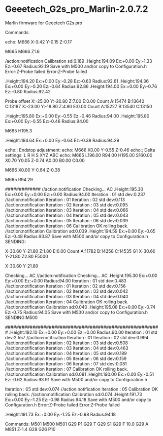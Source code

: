 # Geeetech_G2s_pro_Marlin-2.0.7.2
Marlin firmware for Geeetech G2s pro

Commands:

<!-- DELTA_ENDSTOP_ADJ -->
echo:  M666 X-0.42 Y-0.15 Z-0.17


M665
M666 Z1.6


/action:notification Calibration sd:0.189
.Height:194.09  Ex:+0.00  Ey:-1.33  Ez:-0.67  Radius:92.19
Save with M500 and/or copy to Configuration.h
Error:Z-Probe failed
Error:Z-Probe failed

.Height:194.20  Ex:+0.00  Ey:-0.28  Ez:-0.63  Radius:92.61
.Height:194.36  Ex:+0.00  Ey:-0.20  Ez:-0.64  Radius:92.86
.Height:194.00  Ex:+0.00  Ey:-0.76  Ez:-0.80  Radius:92.42

Probe offset
X:-25.00 Y:-20.80 Z:7.00 E:0.00 Count A:15474 B:13640 C:13187
X:-23.00 Y:-18.80 Z:4.80 E:0.00 Count A:15227 B:13540 C:13150


.Height:195.80  Ex:+0.00  Ey:-0.55  Ez:-0.46  Radius:94.00
.Height:195.80  Ex:+0.00  Ey:-0.55  Ez:-0.46  Radius:94.00

M665 H195.3


.Height:194.64  Ex:+0.00  Ey:-0.64  Ez:-0.38  Radius:94.29




echo:; Endstop adjustment:
echo:  M666 X0.00 Y-0.55 Z-0.46
echo:; Delta settings: L<diagonal rod> R<radius> H<height> S<segments per sec> XYZ<tower angle trim> ABC<rod trim>
echo:  M665 L196.00 R94.00 H195.00 S160.00 X0.70 Y0.05 Z-0.74 A0.00 B0.00 C0.00


M666 X0.00 Y-0.64 Z-0.38

M665 R94.29


#############
//action:notification Checking... AC
.Height:195.30  Ex:+0.00  Ey:+0.00  Ez:+0.00  Radius:94.00
Iteration : 01                                std dev:0.237
//action:notification Iteration : 01
Iteration : 02                                std dev:0.113
//action:notification Iteration : 02
Iteration : 03                                std dev:0.095
//action:notification Iteration : 03
Iteration : 04                                std dev:0.066
//action:notification Iteration : 04
Iteration : 05                                std dev:0.043
//action:notification Iteration : 05
Iteration : 06                                std dev:0.039
//action:notification Iteration : 06
Calibration OK                                rolling back.
//action:notification Calibration sd:0.039
.Height:194.59  Ex:+0.00  Ey:-0.65  Ez:-0.48  Radius:93.87
Save with M500 and/or copy to Configuration.h
SENDING:


X-30.60 Y-21.80 Z:1.80 E:0.00 Count A:11782 B:14258 C:14535
G1 X-30.60 Y-21.80 Z2.80 F5000


X-30.60 Y-21.80




Checking... AC
//action:notification Checking... AC
.Height:195.30  Ex:+0.00  Ey:+0.00  Ez:+0.00  Radius:94.00
Iteration : 01                                std dev:0.483
//action:notification Iteration : 01
Iteration : 02                                std dev:0.156
//action:notification Iteration : 02
Iteration : 03                                std dev:0.042
//action:notification Iteration : 03
Iteration : 04                                std dev:0.040
//action:notification Iteration : 04
Calibration OK                                rolling back.
//action:notification Calibration sd:0.040
.Height:195.08  Ex:+0.00  Ey:-0.74  Ez:-0.75  Radius:94.05
Save with M500 and/or copy to Configuration.h
SENDING:M500



#########################################################
.Height:192.10  Ex:+0.00  Ey:+0.00  Ez:+0.00  Radius:90.00
Iteration : 01                                std dev:2.557
//action:notification Iteration : 01
Iteration : 02                                std dev:0.994
//action:notification Iteration : 02
Iteration : 03                                std dev:0.508
//action:notification Iteration : 03
Iteration : 04                                std dev:0.463
//action:notification Iteration : 04
Iteration : 05                                std dev:0.189
//action:notification Iteration : 05
Iteration : 06                                std dev:0.159
//action:notification Iteration : 06
Iteration : 07                                std dev:0.081
//action:notification Iteration : 07
Calibration OK                                rolling back.
//action:notification Calibration sd:0.081
.Height:190.00  Ex:+0.00  Ey:-0.51  Ez:-0.62  Radius:93.91
Save with M500 and/or copy to Configuration.h



Iteration : 05                                std dev:0.074
//action:notification Iteration : 05
Calibration OK                                rolling back.
//action:notification Calibration sd:0.074
.Height:191.73  Ex:+0.00  Ey:-1.25  Ez:-0.98  Radius:94.18
Save with M500 and/or copy to Configuration.h
Error:Z-Probe failed
Error:Z-Probe failed

.Height:191.73  Ex:+0.00  Ey:-1.25  Ez:-0.98  Radius:94.18



Commands:
M501
M500
M501
G29 P1
G29 T
G29 S1
G29 F 10.0 
G29 A
M851 Z-1.4
G28
G26 P10
